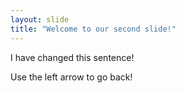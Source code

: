 ```yaml
---
layout: slide
title: "Welcome to our second slide!"
---
```

I have changed this sentence!

Use the left arrow to go back!
